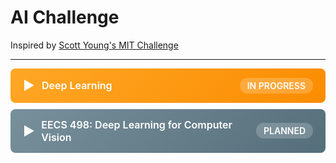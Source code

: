 # AI Challenge

Inspired by [Scott Young's MIT Challenge](https://www.scotthyoung.com/blog/myprojects/mit-challenge-2/)

---

<style>
details.course-item {
  margin-bottom: 10px;
  border-radius: 8px;
  overflow: hidden;
}

details.course-item summary {
  background: linear-gradient(135deg, #2d9da8 0%, #2d8a9a 100%);
  color: white;
  padding: 15px 20px;
  cursor: pointer;
  font-weight: 600;
  font-size: 16px;
  list-style: none;
  display: flex;
  align-items: center;
  transition: all 0.3s ease;
  user-select: none;
}

details.course-item summary:hover {
  background: linear-gradient(135deg, #3ab0bd 0%, #359faf 100%);
  transform: translateX(5px);
}

details.course-item.completed summary {
  background: linear-gradient(135deg, #2d9da8 0%, #2d8a9a 100%);
}

details.course-item.in-progress summary {
  background: linear-gradient(135deg, #ffa726 0%, #fb8c00 100%);
}

details.course-item.not-started summary {
  background: linear-gradient(135deg, #78909c 0%, #546e7a 100%);
}

details.course-item summary::-webkit-details-marker {
  display: none;
}

.course-toggle {
  margin-right: 10px;
  font-size: 20px;
  transition: transform 0.3s ease;
  display: inline-block;
  width: 20px;
}

details[open] .course-toggle {
  transform: rotate(90deg);
}

.course-status {
  margin-left: auto;
  font-size: 14px;
  background: rgba(255,255,255,0.2);
  padding: 4px 12px;
  border-radius: 12px;
}

.course-content {
  background: #f8f9fa;
  border: 1px solid #e0e0e0;
  border-top: none;
  padding: 20px;
}

.course-content ul {
  list-style: none;
  padding-left: 0;
  margin: 0;
}

.course-content li {
  padding: 8px 0;
  border-bottom: 1px solid #e0e0e0;
}

.course-content li:last-child {
  border-bottom: none;
}

.course-content strong {
  color: #2d9da8;
  display: inline-block;
  min-width: 120px;
}

.rating-badge {
  background: #2d9da8;
  color: white;
  padding: 2px 8px;
  border-radius: 4px;
  font-size: 12px;
  margin-left: 10px;
}
</style>

<details class="course-item in-progress">
  <summary>
    <span class="course-toggle">▶</span>
    <span>Deep Learning</span>
    <span class="course-status">IN PROGRESS</span>
  </summary>
  <div class="course-content">
    <ul>
      <li><strong>Course Page:</strong> <a href="https://ernestryu.com/courses/deep_learning.html" target="_blank">Deep Learning Course</a></li>
      <li><strong>Instructor:</strong> Ernest Ryu</li>
      <li><strong>Assignments:</strong> <a href="#" target="_blank">Google Drive Folder</a> <em>(Coming soon)</em></li>
      <li><strong>Topics:</strong> Neural Networks, Backpropagation, CNNs, RNNs, Transformers</li>
    </ul>
  </div>
</details>

<details class="course-item not-started">
  <summary>
    <span class="course-toggle">▶</span>
    <span>EECS 498: Deep Learning for Computer Vision</span>
    <span class="course-status">PLANNED</span>
  </summary>
  <div class="course-content">
    <ul>
      <li><strong>Course Page:</strong> <a href="https://web.eecs.umich.edu/~justincj/teaching/eecs498/FA2020/" target="_blank">EECS 498-007 / 598-005</a></li>
      <li><strong>Instructor:</strong> Justin Johnson (University of Michigan)</li>
      <li><strong>Video Lectures:</strong> <a href="https://www.youtube.com/playlist?list=PL5-TkQAfAZFbzxjBHtzdVCWE0Zbhomg7r" target="_blank">YouTube Playlist</a></li>
      <li><strong>Assignments:</strong> <a href="#" target="_blank">Google Drive Folder</a> <em>(Coming soon)</em></li>
      <li><strong>Topics:</strong> Image Classification, Object Detection, Segmentation, GANs, 3D Vision</li>
    </ul>
  </div>
</details>
